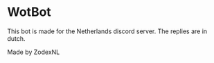 # WotBot

This bot is made for the Netherlands discord server.
The replies are in dutch.

Made by ZodexNL
